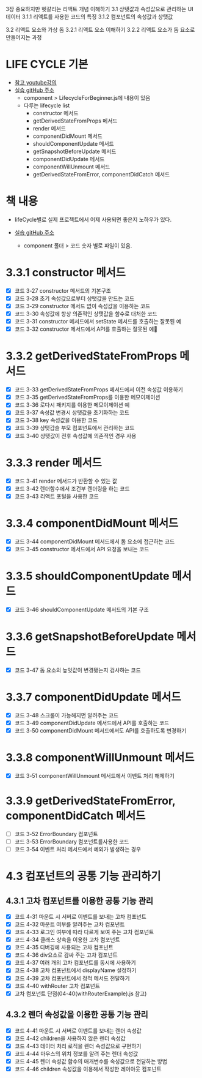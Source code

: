 3장 중요하지만 헷갈리는 리액트 개념 이해하기
3.1 상탯값과 속성값으로 관리하는 UI 데이터
3.1.1 리액트를 사용한 코드의 특징
3.1.2 컴포넌트의 속성값과 상탯값

3.2 리액트 요소와 가상 돔
3.2.1 리액트 요소 이해하기
3.2.2 리액트 요소가 돔 요소로 만들어지는 과정

# LIFE CYCLE 기본

- [참고 youtube강의](https://youtu.be/7iHepe36m0c)
- [실습 gitHub 주소](https://github.com/happyjy/learning-reactLifeCycle)
  - component > LifecycleForBeginner.js에 내용이 있음
  - 다루는 lifecycle list
    - constructor 메서드
    - getDerivedStateFromProps 메서드
    - render 메서드
    - componentDidMount 메서드
    - shouldComponentUpdate 메서드
    - getSnapshotBeforeUpdate 메서드
    - componentDidUpdate 메서드
    - componentWillUnmount 메서드
    - getDerivedStateFromError, componentDidCatch 메서드

# 책 내용

- lifeCycle별로 실제 프로젝트에서 어제 사용되면 좋은지 노하우가 있다.
- [실습 gitHub 주소](https://github.com/happyjy/learning-reactLifeCycle)

  - component 폴더 > 코드 숫자 별로 파일이 있음.

# 3.3.1 constructor 메서드

- [x] 코드 3-27 constructor 메서드의 기본구조
- [x] 코드 3-28 초기 속성값으로부터 상탯값을 만드는 코드
- [x] 코드 3-29 constructor 메서드 없이 속성값을 이용하는 코드
- [x] 코드 3-30 속성값에 항상 의존적인 상탯값을 함수로 대처한 코드
- [x] 코드 3-31 constructor 메서드에서 setState 메서드를 호출하는 잘못된 예
- [x] 코드 3-32 constructor 메서드에서 API를 호출하는 잘못된 예

# 3.3.2 getDerivedStateFromProps 메서드

- [x] 코드 3-33 getDerivedStateFromProps 메서드에서 이전 속성값 이용하기
- [x] 코드 3-35 getDerivedStateFromProps를 이용한 메모이제이션
- [x] 코드 3-36 로다시 패키지를 이용한 메모이제이션 예
- [x] 코드 3-37 속성값 변경시 상탯값을 초기화하는 코드
- [x] 코드 3-38 key 속성값을 이용한 코드
- [x] 코드 3-39 상탯갑슬 부모 컴포넌트에서 관리하는 코드
- [x] 코드 3-40 상탯값이 전후 속성값에 의존적인 경우 사용

# 3.3.3 render 메서드

- [x] 코드 3-41 render 메서드가 반환할 수 있는 값
- [x] 코드 3-42 렌더함수에서 조건부 렌더링을 하는 코드
- [x] 코드 3-43 리액트 포털을 사용한 코드

# 3.3.4 componentDidMount 메서드

- [x] 코드 3-44 componentDidMount 메서드에서 돔 요소에 접근하는 코드
- [x] 코드 3-45 constructor 메서드에서 API 요청을 보내는 코드

# 3.3.5 shouldComponentUpdate 메서드

- [x] 코드 3-46 shouldComponentUpdate 메서드의 기본 구조

# 3.3.6 getSnapshotBeforeUpdate 메서드

- [x] 코드 3-47 돔 요소의 높잇값이 변경됐는지 검사하는 코드

# 3.3.7 componentDidUpdate 메서드

- [x] 코드 3-48 스크롤이 가능해지면 알려주는 코드
- [x] 코드 3-49 componentDidUpdate 메서드에서 API를 호출하는 코드
- [x] 코드 3-50 componentDidMount 메서드에서도 API를 호출하도록 변경하기

# 3.3.8 componentWillUnmount 메서드

- [x] 코드 3-51 componentWillUnmount 메서드에서 이벤트 처리 해제하기

# 3.3.9 getDerivedStateFromError, componentDidCatch 메서드

- [ ] 코드 3-52 ErrorBoundary 컴포넌트
- [ ] 코드 3-53 ErrorBoundary 컴포넌트를사용한 코드
- [ ] 코드 3-54 이벤트 처리 메서드에서 예외가 발생하는 경우

# 4.3 컴포넌트의 공통 기능 관리하기

## 4.3.1 고차 컴포넌트를 이용한 공통 기능 관리

- [x] 코드 4-31 마운트 시 서버로 이벤트를 보내는 고차 컴포넌트
- [x] 코드 4-32 마운트 여부를 알려주는 고차 컴포넌트
- [x] 코드 4-33 로그인 여부에 따라 다르게 보여 주는 고차 컴포넌트
- [x] 코드 4-34 클래스 상속을 이용한 고차 컴포넌트
- [x] 코드 4-35 디버깅에 사용되는 고차 컴포넌트
- [x] 코드 4-36 div요소로 감싸 주는 고차 컴포넌트
- [x] 코드 4-37 여러 개의 고차 컴포넌트를 동시에 사용하기
- [x] 코드 4-38 고차 컴포넌트에서 displayName 설정하기
- [x] 코드 4-39 고차 컴포넌트에서 정적 메서드 전달하기
- [x] 코드 4-40 withRouter 고차 컴포넌트
- [x] 고차 컴포넌트 단점(04-40(withRouterExample).js 참고)

## 4.3.2 렌더 속성값을 이용한 공통 기능 관리

- [x] 코드 4-41 마운트 시 서버로 이벤트를 보내는 렌더 속성값
- [x] 코드 4-42 children을 사용하지 않은 렌더 속성값
- [x] 코드 4-43 데이터 처리 로직을 렌더 속성값으로 구현하기
- [x] 코드 4-44 마우스의 위치 정보를 알려 주는 렌더 속성값
- [x] 코드 4-45 렌더 속성값 함수의 매개변수를 속성값으로 전달하는 방법
- [x] 코드 4-46 children 속성값을 이용해서 작성한 레이아웃 컴포넌트
